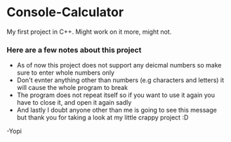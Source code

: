 # Console-Calculator
 My first project in C++. Might work on it more, might not.

 ### Here are a few notes about this project

 * As of now this project does not support any deicmal numbers so make sure to enter whole numbers only
 * Don't evnter anything other than numbers (e.g characters and letters) it will cause the whole program to break
 * The program does not repeat itself so if you want to use it again you have to close it, and open it again sadly
* And lastly I doubt anyone other than me is going to see this message but thank you for taking a look at my little crappy project :D

-Yopi